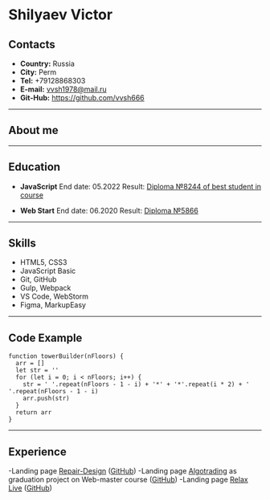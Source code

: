 # Shilyaev Victor

## Contacts

-   **Country:** Russia
-   **City:** Perm
-   **Tel:** +79128868303
-   **E-mail:** vvsh1978@mail.ru
-   **Git-Hub:** https://github.com/vvsh666

---

## About me

---

## Education

-   **JavaScript**
    End date: 05.2022
    Result: [Diploma №8244 of best student in course](https://fs-thb02.getcourse.ru/fileservice/file/thumbnail/h/8f2e0842afa592abba2987a0e664ab0b.png/s/800x/a/12250/sc/278)

-   **Web Start**
    End date: 06.2020
    Result: [Diploma №5866](https://fs-thb02.getcourse.ru/fileservice/file/thumbnail/h/a8a7cdedd1330f981c1b165acd6c742e.png/s/800x/a/12250/sc/329)

---

## Skills

-   HTML5, CSS3
-   JavaScript Basic
-   Git, GitHub
-   Gulp, Webpack
-   VS Code, WebStorm
-   Figma, MarkupEasy

---

## Code Example

```
function towerBuilder(nFloors) {
  arr = []
  let str = ''
  for (let i = 0; i < nFloors; i++) {
    str = ' '.repeat(nFloors - 1 - i) + '*' + '*'.repeat(i * 2) + ' '.repeat(nFloors - 1 - i)
    arr.push(str)
  }
  return arr
}
```

---

## Experience

-Landing page [Repair-Design](http://masterbow.ru/repair-design/) ([GitHub](https://github.com/vvsh666/repair-design))
-Landing page [Algotrading](http://masterbow.ru/algotrading/) as graduation project on Web-master course ([GitHub](https://github.com/vvsh666/algotrading))
-Landing page [Relax Live](http://masterbow.ru/glojs/) ([GitHub](https://github.com/vvsh666/shilyaev_insane_glo))
